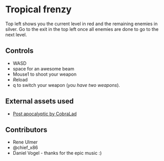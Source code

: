 # Tropical frenzy
Top left shows you the current level in red and the remaining enemies in silver.
Go to the exit in the top left once all enemies are done to go to the next level.

## Controls
 - WASD
 - space for an awesome beam
 - Mouse1 to shoot your weapon
 - *R*eload
 - q to switch your weapon (*you have two weapons*).

## External assets used
 - [Post apocalyptic by CobraLad](https://opengameart.org/content/post-apocalyptic-16x16-tileset-update1)

## Contributors
 - Rene Ulmer
 - @chief_x86
 - Daniel Vogel - thanks for the epic music :)

